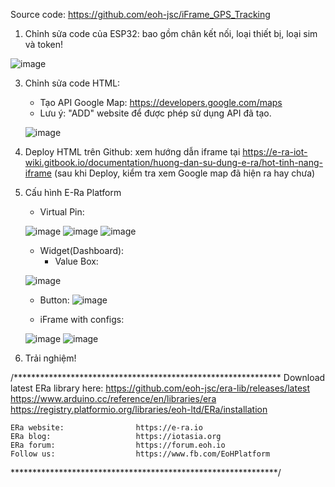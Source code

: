 Source code: https://github.com/eoh-jsc/iFrame_GPS_Tracking
1. Chỉnh sửa code của ESP32: bao gồm chân kết nối, loại thiết bị, loại sim và token!
   
![image](https://github.com/user-attachments/assets/12da63c0-199c-4aac-b95b-5bd81b058751)

3. Chỉnh sửa code HTML:
   - Tạo API Google Map: https://developers.google.com/maps
   - Lưu ý: "ADD" website để được phép sử dụng API đã tạo.
     
   ![image](https://github.com/user-attachments/assets/799ac644-c5bc-4f60-9013-d23af4261798)

4. Deploy HTML trên Github: xem hướng dẫn iframe tại https://e-ra-iot-wiki.gitbook.io/documentation/huong-dan-su-dung-e-ra/hot-tinh-nang-iframe
   (sau khi Deploy, kiểm tra xem Google map đã hiện ra hay chưa)

5. Cấu hình E-Ra Platform
   - Virtual Pin:
   
   ![image](https://github.com/user-attachments/assets/cf582af9-ff86-482e-b960-4969f1b81413)
   ![image](https://github.com/user-attachments/assets/91eac15c-8303-40cf-8d3e-08fdd99cf8d0)
   ![image](https://github.com/user-attachments/assets/75470c07-a543-4f19-97e0-9a9d9d7868e6)

   - Widget(Dashboard):
     + Value Box:
     
   ![image](https://github.com/user-attachments/assets/603e53e4-42ac-4ad8-b9a2-13dfa97aaa54)

      + Button:
   ![image](https://github.com/user-attachments/assets/15861a59-574c-4308-9610-8d1675f8ec6e)

      + iFrame with configs:
   
   ![image](https://github.com/user-attachments/assets/1740faa2-35d8-4612-9dbe-444a9fa5f2f0)
   ![image](https://github.com/user-attachments/assets/d607155a-abf2-44bd-b80f-01c8754898c3)

6. Trải nghiệm!

/*************************************************************
  Download latest ERa library here:
    https://github.com/eoh-jsc/era-lib/releases/latest
    https://www.arduino.cc/reference/en/libraries/era
    https://registry.platformio.org/libraries/eoh-ltd/ERa/installation

    ERa website:                https://e-ra.io
    ERa blog:                   https://iotasia.org
    ERa forum:                  https://forum.eoh.io
    Follow us:                  https://www.fb.com/EoHPlatform
 *************************************************************/
